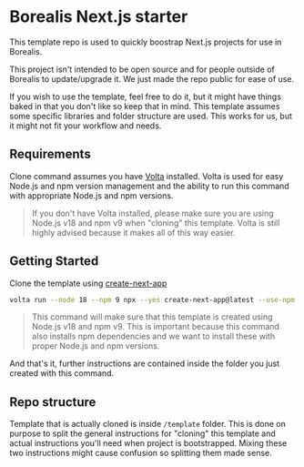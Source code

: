 # Borealis Next.js starter

This template repo is used to quickly boostrap Next.js projects for use in Borealis.

This project isn't intended to be open source and for people outside of Borealis to update/upgrade it. We just made the repo public for ease of use.

If you wish to use the template, feel free to do it, but it might have things baked in that you don't like so keep that in mind. This template assumes some specific libraries and folder structure are used. This works for us, but it might not fit your workflow and needs.

## Requirements

Clone command assumes you have [Volta](https://volta.sh/) installed. Volta is used for easy Node.js and npm version management and the ability to run this command with appropriate Node.js and npm versions.

> If you don't have Volta installed, please make sure you are using Node.js v18 and npm v9 when "cloning" this template. Volta is still highly advised because it makes all of this way easier.

## Getting Started

Clone the template using [create-next-app](https://www.npmjs.com/package/create-next-app)

```bash
volta run --node 18 --npm 9 npx --yes create-next-app@latest --use-npm --example https://github.com/borealis-agency/next-starter/template
```

> This command will make sure that this template is created using Node.js v18 and npm v9. This is important because this command also installs npm dependencies and we want to install these with proper Node.js and npm versions.

And that's it, further instructions are contained inside the folder you just created with this command.

## Repo structure

Template that is actually cloned is inside `/template` folder. This is done on purpose to split the general instructions for "cloning" this template and actual instructions you'll need when project is bootstrapped. Mixing these two instructions might cause confusion so splitting them made sense.
